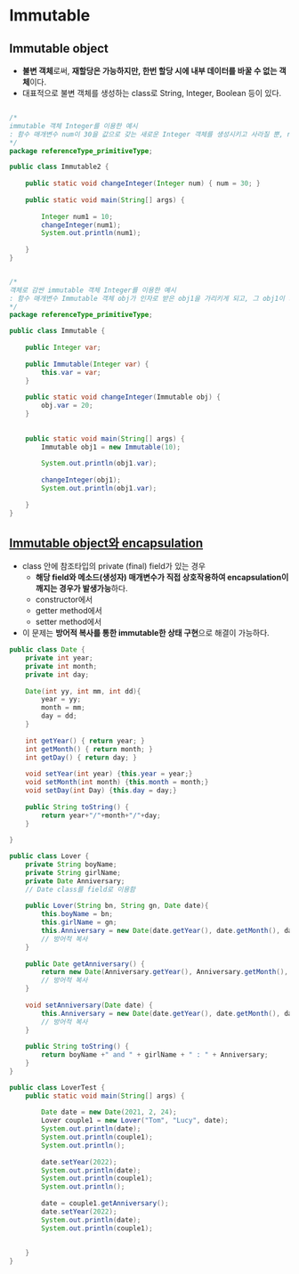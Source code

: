 # Immutable

## Immutable object
  - **불변 객체**로써, **재할당은 가능하지만, 한번 할당 시에 내부 데이터를 바꿀 수 없는 객체**이다.
  - 대표적으로 불변 객체를 생성하는 class로 String, Integer, Boolean 등이 있다.

```java

/*
immutable 객체 Integer를 이용한 예시
: 함수 매개변수 num이 30을 값으로 갖는 새로운 Integer 객체를 생성시키고 사라질 뿐, num1에는 변화가 없다.
*/
package referenceType_primitiveType;

public class Immutable2 {
	
	public static void changeInteger(Integer num) { num = 30; }
	
	public static void main(String[] args) {
		
		Integer num1 = 10;
		changeInteger(num1);
		System.out.println(num1);
		
	}
}


/*
객체로 감싼 immutable 객체 Integer를 이용한 예시
: 함수 매개변수 Immutable 객체 obj가 인자로 받은 obj1을 가리키게 되고, 그 obj1이 가리키는 Integer 객체를 바꾸기에 변화가 있다.
*/
package referenceType_primitiveType;

public class Immutable {
	
	public Integer var;
	
	public Immutable(Integer var) {
		this.var = var;
	}
	
	public static void changeInteger(Immutable obj) {
		obj.var = 20;
	}
	
	
	public static void main(String[] args) {
		Immutable obj1 = new Immutable(10);
		
		System.out.println(obj1.var);
		
		changeInteger(obj1);
		System.out.println(obj1.var);
		
	}
}

```

## [Immutable object와 encapsulation](https://github.com/limjunhyuk97/java_study/blob/master/OOP/encapsulation.md)
  - class 안에 참조타입의 private (final) field가 있는 경우
    - **해당 field와 메소드(생성자) 매개변수가 직접 상호작용하여 encapsulation이 깨지는 경우가 발생가능**하다.
    - constructor에서
    - getter method에서
    - setter method에서
  - 이 문제는 **방어적 복사를 통한 immutable한 상태 구현**으로 해결이 가능하다.

```java
public class Date {
	private int year;
	private int month;
	private int day;
	
	Date(int yy, int mm, int dd){
		year = yy;
		month = mm;
		day = dd;
	}
	
	int getYear() { return year; }
	int getMonth() { return month; }
	int getDay() { return day; }
	
	void setYear(int year) {this.year = year;}
	void setMonth(int month) {this.month = month;}
	void setDay(int Day) {this.day = day;}
	
	public String toString() {
		return year+"/"+month+"/"+day;
	}
	
}

public class Lover {
	private String boyName;
	private String girlName;
	private Date Anniversary;
	// Date class를 field로 이용함
	
	public Lover(String bn, String gn, Date date){
		this.boyName = bn;
		this.girlName = gn;
		this.Anniversary = new Date(date.getYear(), date.getMonth(), date.getDay());
		// 방어적 복사
	}
	
	public Date getAnniversary() {
		return new Date(Anniversary.getYear(), Anniversary.getMonth(), Anniversary.getDay());
		// 방어적 복사
	}
	
	void setAnniversary(Date date) {
		this.Anniversary = new Date(date.getYear(), date.getMonth(), date.getDay());
		// 방어적 복사
	}
	
	public String toString() {
		return boyName +" and " + girlName + " : " + Anniversary;
	}
}

public class LoverTest {
	public static void main(String[] args) {
		
		Date date = new Date(2021, 2, 24);
		Lover couple1 = new Lover("Tom", "Lucy", date);
		System.out.println(date);
		System.out.println(couple1);
		System.out.println();
		
		date.setYear(2022);
		System.out.println(date);
		System.out.println(couple1);
		System.out.println();
		
		date = couple1.getAnniversary();
		date.setYear(2022);
		System.out.println(date);
		System.out.println(couple1);
		
		
	}
}
```
